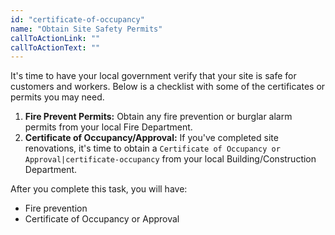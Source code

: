 ```yaml
---
id: "certificate-of-occupancy"
name: "Obtain Site Safety Permits"
callToActionLink: ""
callToActionText: ""
---
```


It's time to have your local government verify that your site is safe for customers and workers. Below is a checklist with some of the certificates or permits you may need.
      
1. **Fire Prevent Permits:** Obtain any fire prevention or burglar alarm permits from your local Fire Department.
2. **Certificate of Occupancy/Approval:** If you've completed site renovations, it's time to obtain a `Certificate of Occupancy or Approval|certificate-occupancy` from your local Building/Construction Department.

After you complete this task, you will have:
- Fire prevention
- Certificate of Occupancy or Approval
